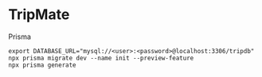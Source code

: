 # TripMate

Prisma

```
export DATABASE_URL="mysql://<user>:<password>@localhost:3306/tripdb"
npx prisma migrate dev --name init --preview-feature
npx prisma generate
```
